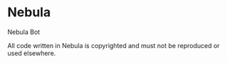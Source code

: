 # Nebula
Nebula Bot

All code written in Nebula is copyrighted and must not be reproduced or used elsewhere.
